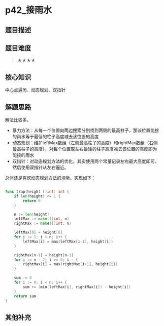 # p42_接雨水
## 题目描述

## 题目难度
> ★★★★
## 核心知识
中心点遍历、动态规划、双指针

## 解题思路

解法比较多。
- 暴力方法：从每一个位置向两边搜索分别找到两侧的最高柱子，那该位置能接的雨水等于最低的柱子高度减去该位置的高度
- 动态规划：维护leftMax数组（左侧最高柱子的高度）和rightMax数组（右侧最高柱子的高度），对每个位置取左右最矮的柱子高度减去该位置的高度即为能接的雨水
- 双指针：对动态规划方法的优化，其实使用两个常量记录左右最大高度即可。然后使用双指针从左右逼近。

总体还是喜欢动态规划方法的清晰，实现如下：

```go

func trap(height []int) int {
	if len(height) <= 1 {
		return 0
	}

	n := len(height)
	leftMax := make([]int, n)
	rightMax := make([]int, n)

	leftMax[0] = height[0]
	for i := 1; i < n; i++ {
		leftMax[i] = max(leftMax[i-1], height[i])
	}

	rightMax[n-1] = height[n-1]
	for i := n - 2; i >= 0; i-- {
		rightMax[i] = max(rightMax[i+1], height[i])
	}

	sum := 0
	for i := 0; i < n; i++ {
		sum += (min(leftMax[i], rightMax[i]) - height[i])
	}
	return sum
}


```

## 其他补充
